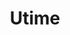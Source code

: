 ---
top:         true
type:        plugin
title:       "Utime"
icon:        fa-clock-o
githuburl:   puyt/zazu-utime
description: "Convert unix timestamps to human-readable dates and vice versa"
---